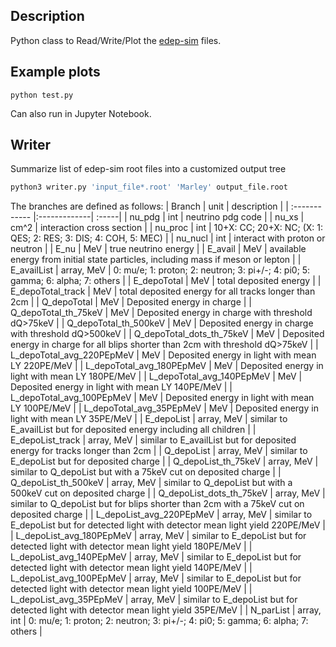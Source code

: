 
## Description
Python class to Read/Write/Plot the [edep-sim](https://github.com/ClarkMcGrew/edep-sim/tree/master/io) files.

## Example plots

```
python test.py
```

Can also run in Jupyter Notebook.

## Writer
Summarize list of edep-sim root files into a customized output tree
```py
python3 writer.py 'input_file*.root' 'Marley' output_file.root
```

The branches are defined as follows:
| Branch        | unit           | description  |
| :------------ |:-------------| :-----|
| nu_pdg        | int | neutrino pdg code |
| nu_xs      | cm^2      | interaction cross section |
| nu_proc | int | 10+X: CC; 20+X: NC; (X: 1: QES; 2: RES; 3: DIS; 4: COH, 5: MEC)  |
| nu_nucl | int | interact with proton or neutron |
| E_nu | MeV | true neutrino energy |
| E_avail | MeV | available energy from initial state particles, including mass if meson or lepton |
| E_availList | array, MeV | 0: mu/e; 1: proton; 2: neutron; 3: pi+/-; 4: pi0; 5: gamma; 6: alpha; 7: others |
| E_depoTotal | MeV | total deposited energy  |
| E_depoTotal_track | MeV | total deposited energy for all tracks longer than 2cm  |
| Q_depoTotal | MeV | Deposited energy in charge  |
| Q_depoTotal_th_75keV | MeV | Deposited energy in charge with threshold dQ>75keV  |
| Q_depoTotal_th_500keV | MeV | Deposited energy in charge with threshold dQ>500keV  |
| Q_depoTotal_dots_th_75keV | MeV | Deposited energy in charge for all blips shorter than 2cm with threshold dQ>75keV  |
| L_depoTotal_avg_220PEpMeV | MeV | Deposited energy in light with mean LY 220PE/MeV  |
| L_depoTotal_avg_180PEpMeV | MeV | Deposited energy in light with mean LY 180PE/MeV  |
| L_depoTotal_avg_140PEpMeV | MeV | Deposited energy in light with mean LY 140PE/MeV  |
| L_depoTotal_avg_100PEpMeV | MeV | Deposited energy in light with mean LY 100PE/MeV  |
| L_depoTotal_avg_35PEpMeV | MeV | Deposited energy in light with mean LY 35PE/MeV  |
| E_depoList | array, MeV | similar to E_availList but for deposited energy including all children |
| E_depoList_track | array, MeV | similar to E_availList but for deposited energy for tracks longer than 2cm |
| Q_depoList | array, MeV | similar to E_depoList but for deposited charge |
| Q_depoList_th_75keV | array, MeV | similar to Q_depoList but with a 75keV cut on deposited charge |
| Q_depoList_th_500keV | array, MeV | similar to Q_depoList but with a 500keV cut on deposited charge |
| Q_depoList_dots_th_75keV | array, MeV | similar to Q_depoList but for blips shorter than 2cm with a 75keV cut on deposited charge |
| L_depoList_avg_220PEpMeV | array, MeV | similar to E_depoList but for detected light with detector mean light yield 220PE/MeV |
| L_depoList_avg_180PEpMeV | array, MeV | similar to E_depoList but for detected light with detector mean light yield 180PE/MeV |
| L_depoList_avg_140PEpMeV | array, MeV | similar to E_depoList but for detected light with detector mean light yield 140PE/MeV |
| L_depoList_avg_100PEpMeV | array, MeV | similar to E_depoList but for detected light with detector mean light yield 100PE/MeV |
| L_depoList_avg_35PEpMeV | array, MeV | similar to E_depoList but for detected light with detector mean light yield 35PE/MeV |
| N_parList | array, int | 0: mu/e; 1: proton; 2: neutron; 3: pi+/-; 4: pi0; 5: gamma; 6: alpha; 7: others |
